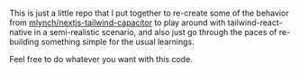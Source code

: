 This is just a little repo that I put together to re-create some of the behavior from [mlynch/nextjs-tailwind-capacitor](https://github.com/mlynch/nextjs-tailwind-capacitor) to play around with tailwind-react-native in a semi-realistic scenario, and also just go through the paces of re-building something simple for the usual learnings.

Feel free to do whatever you want with this code.

